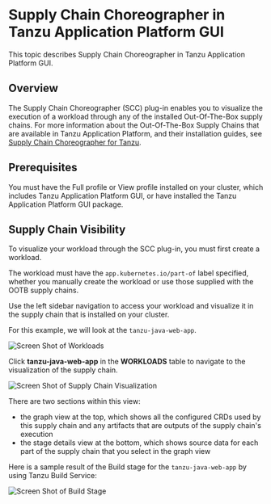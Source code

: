 # Supply Chain Choreographer in Tanzu Application Platform GUI

This topic describes Supply Chain Choreographer in Tanzu Application Platform GUI.


## <a id="overview"></a> Overview

The Supply Chain Choreographer (SCC) plug-in enables you to visualize the execution of a workload
through any of the installed Out-Of-The-Box supply chains.
For more information about the Out-Of-The-Box Supply Chains that are available in
Tanzu Application Platform, and their installation guides, see [Supply Chain Choreographer for Tanzu](../../scc/about.md).


## <a id="prerequisites"></a> Prerequisites

You must have the Full profile or View profile installed on your cluster, which includes
Tanzu Application Platform GUI, or have installed the Tanzu Application Platform GUI package.


## <a id="sc-visibility"></a> Supply Chain Visibility

To visualize your workload through the SCC plug-in, you must first create a workload.

The workload must have the `app.kubernetes.io/part-of` label specified, whether you manually create 
the workload or use those supplied with the OOTB supply chains.

Use the left sidebar navigation to access your workload and visualize it in the supply chain that is
installed on your cluster.

For this example, we will look at the `tanzu-java-web-app`.

![Screen Shot of Workloads](images/workloads.png)

Click **tanzu-java-web-app** in the **WORKLOADS** table to navigate to the visualization of the
supply chain.

![Screen Shot of Supply Chain Visualization](images/visual-sc.png)

There are two sections within this view:

- the graph view at the top, which shows all the configured CRDs used by this supply chain and any artifacts that are outputs of the supply chain's execution
- the stage details view at the bottom, which shows source data for each part of the supply chain that you select in the graph view

Here is a sample result of the Build stage for the `tanzu-java-web-app` by using Tanzu Build Service:

![Screen Shot of Build Stage](images/build-stage-sample.png)
